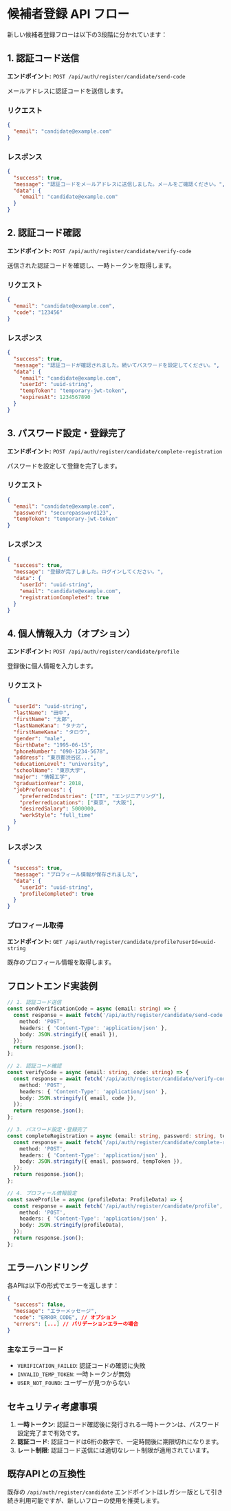 # 候補者登録 API フロー

新しい候補者登録フローは以下の3段階に分かれています：

## 1. 認証コード送信

**エンドポイント:** `POST /api/auth/register/candidate/send-code`

メールアドレスに認証コードを送信します。

### リクエスト

```json
{
  "email": "candidate@example.com"
}
```

### レスポンス

```json
{
  "success": true,
  "message": "認証コードをメールアドレスに送信しました。メールをご確認ください。",
  "data": {
    "email": "candidate@example.com"
  }
}
```

## 2. 認証コード確認

**エンドポイント:** `POST /api/auth/register/candidate/verify-code`

送信された認証コードを確認し、一時トークンを取得します。

### リクエスト

```json
{
  "email": "candidate@example.com",
  "code": "123456"
}
```

### レスポンス

```json
{
  "success": true,
  "message": "認証コードが確認されました。続いてパスワードを設定してください。",
  "data": {
    "email": "candidate@example.com",
    "userId": "uuid-string",
    "tempToken": "temporary-jwt-token",
    "expiresAt": 1234567890
  }
}
```

## 3. パスワード設定・登録完了

**エンドポイント:** `POST /api/auth/register/candidate/complete-registration`

パスワードを設定して登録を完了します。

### リクエスト

```json
{
  "email": "candidate@example.com",
  "password": "securepassword123",
  "tempToken": "temporary-jwt-token"
}
```

### レスポンス

```json
{
  "success": true,
  "message": "登録が完了しました。ログインしてください。",
  "data": {
    "userId": "uuid-string",
    "email": "candidate@example.com",
    "registrationCompleted": true
  }
}
```

## 4. 個人情報入力（オプション）

**エンドポイント:** `POST /api/auth/register/candidate/profile`

登録後に個人情報を入力します。

### リクエスト

```json
{
  "userId": "uuid-string",
  "lastName": "田中",
  "firstName": "太郎",
  "lastNameKana": "タナカ",
  "firstNameKana": "タロウ",
  "gender": "male",
  "birthDate": "1995-06-15",
  "phoneNumber": "090-1234-5678",
  "address": "東京都渋谷区...",
  "educationLevel": "university",
  "schoolName": "東京大学",
  "major": "情報工学",
  "graduationYear": 2018,
  "jobPreferences": {
    "preferredIndustries": ["IT", "エンジニアリング"],
    "preferredLocations": ["東京", "大阪"],
    "desiredSalary": 5000000,
    "workStyle": "full_time"
  }
}
```

### レスポンス

```json
{
  "success": true,
  "message": "プロフィール情報が保存されました",
  "data": {
    "userId": "uuid-string",
    "profileCompleted": true
  }
}
```

### プロフィール取得

**エンドポイント:** `GET /api/auth/register/candidate/profile?userId=uuid-string`

既存のプロフィール情報を取得します。

## フロントエンド実装例

```typescript
// 1. 認証コード送信
const sendVerificationCode = async (email: string) => {
  const response = await fetch('/api/auth/register/candidate/send-code', {
    method: 'POST',
    headers: { 'Content-Type': 'application/json' },
    body: JSON.stringify({ email }),
  });
  return response.json();
};

// 2. 認証コード確認
const verifyCode = async (email: string, code: string) => {
  const response = await fetch('/api/auth/register/candidate/verify-code', {
    method: 'POST',
    headers: { 'Content-Type': 'application/json' },
    body: JSON.stringify({ email, code }),
  });
  return response.json();
};

// 3. パスワード設定・登録完了
const completeRegistration = async (email: string, password: string, tempToken: string) => {
  const response = await fetch('/api/auth/register/candidate/complete-registration', {
    method: 'POST',
    headers: { 'Content-Type': 'application/json' },
    body: JSON.stringify({ email, password, tempToken }),
  });
  return response.json();
};

// 4. プロフィール情報設定
const saveProfile = async (profileData: ProfileData) => {
  const response = await fetch('/api/auth/register/candidate/profile', {
    method: 'POST',
    headers: { 'Content-Type': 'application/json' },
    body: JSON.stringify(profileData),
  });
  return response.json();
};
```

## エラーハンドリング

各APIは以下の形式でエラーを返します：

```json
{
  "success": false,
  "message": "エラーメッセージ",
  "code": "ERROR_CODE", // オプション
  "errors": [...] // バリデーションエラーの場合
}
```

### 主なエラーコード

- `VERIFICATION_FAILED`: 認証コードの確認に失敗
- `INVALID_TEMP_TOKEN`: 一時トークンが無効
- `USER_NOT_FOUND`: ユーザーが見つからない

## セキュリティ考慮事項

1. **一時トークン**: 認証コード確認後に発行される一時トークンは、パスワード設定完了まで有効です。
2. **認証コード**: 認証コードは6桁の数字で、一定時間後に期限切れになります。
3. **レート制限**: 認証コード送信には適切なレート制限が適用されています。

## 既存APIとの互換性

既存の `/api/auth/register/candidate` エンドポイントはレガシー版として引き続き利用可能ですが、新しいフローの使用を推奨します。 